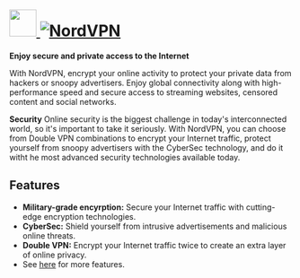 # [<img src="https://cdn.jsdelivr.net/gh/AdmiringWorm/chocolatey-packages@faa11d24ea57cf3a32030d78cc07b04b98250498/icons/nordvpn.png" height="48" width="48" /> ![NordVPN](https://img.shields.io/chocolatey/v/nordvpn.svg?label=NordVPN&style=for-the-badge)](https://chocolatey.org/packages/nordvpn)

**Enjoy secure and private access to the Internet**

With NordVPN, encrypt your online activity to protect your private data from hackers or snoopy advertisers. Enjoy global connectivity along with high-performance speed and secure access to streaming websites, censored content and social networks.

**Security**
Online security is the biggest challenge in today's interconnected world, so it's important to take it seriously. With NordVPN, you can choose from Double VPN combinations to encrypt your Internet traffic, protect yourself from snoopy advertisers with the CyberSec technology, and do it witht he most advanced security technologies available today.

## Features
- **Military-grade encyrption:** Secure your Internet traffic with cutting-edge encryption technologies.
- **CyberSec:** Shield yourself from intrusive advertisements and malicious online threats.
- **Double VPN:** Encrypt your Internet traffic twice to create an extra layer of online privacy.
- See [here](https://nordvpn.com/features/) for more features.
